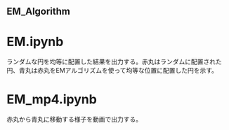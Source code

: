 ## EM_Algorithm

# EM.ipynb
ランダムな円を均等に配置した結果を出力する。赤丸はランダムに配置された円、青丸は赤丸をEMアルゴリズムを使って均等な位置に配置した円を示す。  
# EM_mp4.ipynb
赤丸から青丸に移動する様子を動画で出力する。
